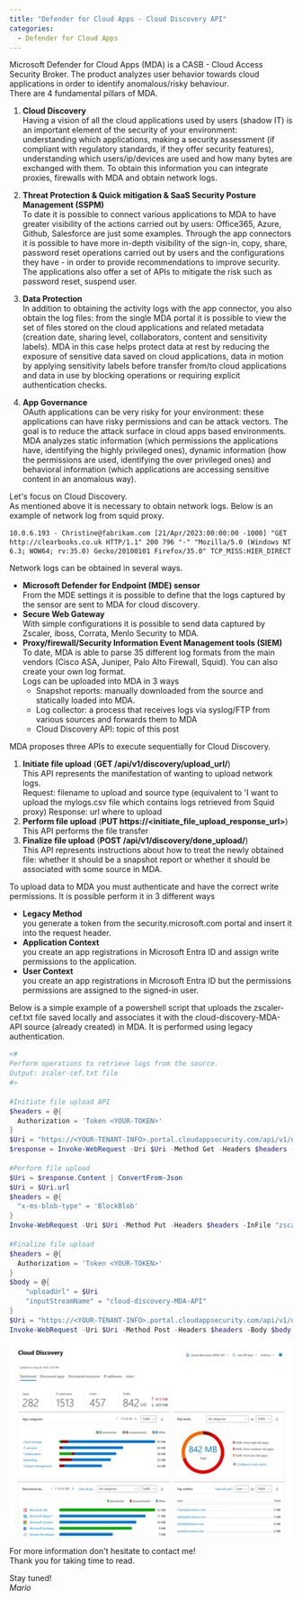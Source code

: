 ```yaml
---
title: "Defender for Cloud Apps - Cloud Discovery API" 
categories:
  - Defender for Cloud Apps
---
```


Microsoft Defender for Cloud Apps (MDA) is a CASB - Cloud Access Security Broker. The product analyzes user behavior towards cloud applications in order to identify anomalous/risky behaviour. <br>
There are 4 fundamental pillars of MDA.

1. **Cloud Discovery** <br>
Having a vision of all the cloud applications used by users (shadow IT) is an important element of the security of your environment: understanding which applications, making a security assessment (if compliant with regulatory standards, if they offer security features), understanding which users/ip/devices are used and how many bytes are exchanged with them. To obtain this information you can integrate proxies, firewalls with MDA and obtain network logs.

2. **Threat Protection & Quick mitigation & SaaS Security Posture Management (SSPM)** <br>
To date it is possible to connect various applications to MDA to have greater visibility of the actions carried out by users: Office365, Azure, Github, Salesforce are just some examples. Through the app connectors it is possible to have more in-depth visibility of the sign-in, copy, share, password reset operations carried out by users and the configurations they have - in order to provide recommendations to improve security. The applications also offer a set of APIs to mitigate the risk such as password reset, suspend user.

3. **Data Protection** <br>
In addition to obtaining the activity logs with the app connector, you also obtain the log files: from the single MDA portal it is possible to view the set of files stored on the cloud applications and related metadata (creation date, sharing level, collaborators, content and sensitivity labels). MDA in this case helps protect data at rest by reducing the exposure of sensitive data saved on cloud applications, data in motion by applying sensitivity labels before transfer from/to cloud applications and data in use by blocking operations or requiring explicit authentication checks.

4. **App Governance** <br>
OAuth applications can be very risky for your environment: these applications can have risky permissions and can be attack vectors. The goal is to reduce the attack surface in cloud apps based environments. MDA analyzes static information (which permissions the applications have, identifying the highly privileged ones), dynamic information (how the permissions are used, identifying the over privileged ones) and behavioral information (which applications are accessing sensitive content in an anomalous way).


Let's focus on Cloud Discovery. <br>
As mentioned above it is necessary to obtain network logs. Below is an example of network log from squid proxy.

```
10.0.6.193 - Christine@fabrikam.com [21/Apr/2023:00:00:00 -1000] "GET http://clearbooks.co.uk HTTP/1.1" 200 796 "-" "Mozilla/5.0 (Windows NT 6.3; WOW64; rv:35.0) Gecko/20100101 Firefox/35.0" TCP_MISS:HIER_DIRECT
``` 

Network logs can be obtained in several ways. <br>
- **Microsoft Defender for Endpoint (MDE) sensor** <br>
From the MDE settings it is possible to define that the logs captured by the sensor are sent to MDA for cloud discovery.
- **Secure Web Gateway** <br>
With simple configurations it is possible to send data captured by Zscaler, iboss, Corrata, Menlo Security to MDA.
- **Proxy/firewall/Security Information Event Management tools (SIEM)** <br>
To date, MDA is able to parse 35 different log formats from the main vendors (Cisco ASA, Juniper, Palo Alto Firewall, Squid). You can also create your own log format. <br>
Logs can be uploaded into MDA in 3 ways
     - Snapshot reports: manually downloaded from the source and statically loaded into MDA.
     - Log collector: a process that receives logs via syslog/FTP from various sources and forwards them to MDA
     - Cloud Discovery API: topic of this post

MDA proposes three APIs to execute sequentially for Cloud Discovery.
1. **Initiate file upload** (__GET /api/v1/discovery/upload_url/__) <br>
This API represents the manifestation of wanting to upload network logs. <br>
Request: filename to upload and source type (equivalent to 'I want to upload the mylogs.csv file which contains logs retrieved from Squid proxy)
Response: url where to upload
2. **Perform file upload** (__PUT https://<initiate_file_upload_response_url>__) <br>
This API performs the file transfer
3. **Finalize file upload** (__POST /api/v1/discovery/done_upload/__) <br>
This API represents instructions about how to treat the newly obtained file: whether it should be a snapshot report or whether it should be associated with some source in MDA.

To upload data to MDA you must authenticate and have the correct write permissions. It is possible perform it in 3 different ways
- **Legacy Method** <br>
you generate a token from the security.microsoft.com portal and insert it into the request header.
- **Application Context** <br>
you create an app registrations in Microsoft Entra ID and assign write permissions to the application.
- **User Context** <br>
you create an app registrations in Microsoft Entra ID but the permissions permissions are assigned to the signed-in user.


Below is a simple example of a powershell script that uploads the zscaler-cef.txt file saved locally and associates it with the cloud-discovery-MDA-API source (already created) in MDA. It is performed using legacy authentication.

```powershell
<#
Perform operations to retrieve logs from the source.
Output: zcaler-cef.txt file
#>

#Initiate file upload API
$headers = @{
  Authorization = 'Token <YOUR-TOKEN>'
}
$Uri = "https://<YOUR-TENANT-INFO>.portal.cloudappsecurity.com/api/v1/discovery/upload_url/?filename=zscalecef.txt&source=ZSCALER_CEF"
$response = Invoke-WebRequest -Uri $Uri -Method Get -Headers $headers -UseBasicParsing

#Perform file upload
$Uri = $response.Content | ConvertFrom-Json
$Uri = $Uri.url
$headers = @{
  "x-ms-blob-type" = 'BlockBlob'
}
Invoke-WebRequest -Uri $Uri -Method Put -Headers $headers -InFile "zscaler-cef.txt" -UseBasicParsing

#Finalize file upload
$headers = @{
  Authorization = 'Token <YOUR-TOKEN>'
}
$body = @{
    "uploadUrl" = $Uri
    "inputStreamName" = "cloud-discovery-MDA-API"
}
$Uri = "https://<YOUR-TENANT-INFO>.portal.cloudappsecurity.com/api/v1/discovery/done_upload/"
Invoke-WebRequest -Uri $Uri -Method Post -Headers $headers -Body $body -UseBasicParsing
```

![Cloud Discovery](/assets/images/mda-clouddiscovery.png)


For more information don't hesitate to contact me!<br>
Thank you for taking time to read.

Stay tuned!<br>
_Mario_